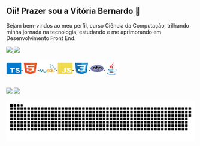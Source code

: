 ## Oii! Prazer sou a Vitória Bernardo 🌻
 <div>
 
   Sejam bem-vindos ao meu perfil, curso Ciência da Computação,
   trilhando minha jornada na tecnologia, estudando e me aprimorando em Desenvolvimento Front End. 
 
 </div>
 
 <div style="display: inline_block">
 
 
 <div>
  <a href="https://github.com/Vitoriabernardo">
  <img height="165em" src="https://github-readme-stats.vercel.app/api?username=Vitoriabernardo&show_icons=true&theme=dracula&include_all_commits=true&count_private=true"/>
  <img height="165em" src="https://github-readme-stats.vercel.app/api/top-langs/?username=Vitoriabernardo&layout=compact&langs_count=7&theme=dracula"/>
</div>
 
  <br>
 <img align="center" alt="Vitoria-Ts" height="30" width="40" src="https://raw.githubusercontent.com/devicons/devicon/master/icons/typescript/typescript-plain.svg">
  <img align="center" alt="Vitoria-HTML" height="30" width="40" src="https://raw.githubusercontent.com/devicons/devicon/master/icons/html5/html5-original.svg">
  <img align="center" alt="Vitoria-MySql" height="45" widht="40" src="https://raw.githubusercontent.com/devicons/devicon/master/icons/mysql/mysql-original-wordmark.svg">
  <img align="center" alt="Vitoria-Js" height="30" width="40" src="https://raw.githubusercontent.com/devicons/devicon/master/icons/javascript/javascript-plain.svg">
  <img align="center" alt="Vitoria-CSS" height="30" width="40" src="https://raw.githubusercontent.com/devicons/devicon/master/icons/css3/css3-original.svg">
  <img align="center" alt="Vitoria-PHP" height="35" widht="40" src="https://raw.githubusercontent.com/devicons/devicon/master/icons/php/php-original.svg">
  <img align="center" alt="Vitoria-Java" height="35" widht="40" src="https://raw.githubusercontent.com/devicons/devicon/master/icons/java/java-original.svg">
  

 ## </div>

 
<div> 
  <a href = "mailto:vitoriabernardocc@gmail.com"><img src="https://img.shields.io/badge/-Gmail-%23333?style=for-the-badge&logo=gmail&logoColor=white" target="_blank"></a>
  <a href="https://www.linkedin.com/in/https://www.linkedin.com/in/vitoria-bernardo-velho-188060177" target="_blank"><img src="https://img.shields.io/badge/-LinkedIn-%230077B5?style=for-the-badge&logo=linkedin&logoColor=white" target="_blank"></a> 
 
  ![Snake animation](https://github.com/Vitoriabernardo/Vitoriabernardo/blob/output/github-contribution-grid-snake.svg)
 
</div>
